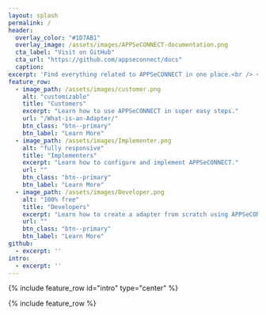 ```yaml
---
layout: splash
permalink: /
header:
  overlay_color: "#1D7AB1"
  overlay_image: /assets/images/APPSeCONNECT-documentation.png
  cta_label: "Visit on GitHub"
  cta_url: "https://github.com/appseconnect/docs"
  caption:
excerpt: 'Find everything related to APPSeCONNECT in one place.<br /> <small>Latest release v4.0.0</small>'
feature_row:
  - image_path: /assets/images/customer.png
    alt: "customizable"
    title: "Customers"
    excerpt: "Learn how to use APPSeCONNECT in super easy steps."
    url: "/What-is-an-Adapter/"
    btn_class: "btn--primary"
    btn_label: "Learn More"
  - image_path: /assets/images/Implementer.png
    alt: "fully responsive"
    title: "Implementers"
    excerpt: "Learn how to configure and implement APPSeCONNECT."
    url: ""
    btn_class: "btn--primary"
    btn_label: "Learn More"
  - image_path: /assets/images/Developer.png
    alt: "100% free"
    title: "Developers"
    excerpt: "Learn how to create a adapter from scratch using APPSeCONNECT."
    url: ""
    btn_class: "btn--primary"
    btn_label: "Learn More"
github:
  - excerpt: ''
intro:
  - excerpt: ''
---
```


{% include feature_row id="intro" type="center" %}

{% include feature_row %}